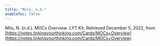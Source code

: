 ```yaml
---
title: "Milo, n.d."
enableToc: false
---
```


Milo, N. (n.d.). *MOCs Overview*. LYT Kit. Retrieved December 5, 2022, from [https://notes.linkingyourthinking.com/Cards/MOCs+Overview](https://notes.linkingyourthinking.com/Cards/MOCs+Overview)
